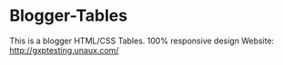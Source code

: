 # Blogger-Tables
This is a blogger HTML/CSS Tables. 100% responsive design
Website: http://gxptesting.unaux.com/
